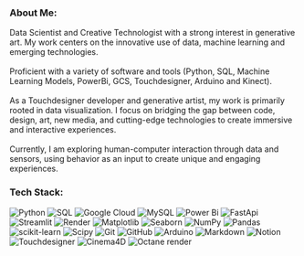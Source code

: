 ### About Me:
Data Scientist and Creative Technologist with a strong interest in generative art. My work centers on the innovative use of data, machine learning and emerging technologies.<br><br>Proficient with a variety of software and tools (Python, SQL, Machine Learning Models, PowerBi, GCS, Touchdesigner, Arduino and Kinect).<br><br>As a Touchdesigner developer and generative artist, my work is primarily rooted in data visualization. I focus on bridging the gap between code, design, art, new media, and cutting-edge technologies to create immersive and interactive experiences. <br><br>Currently, I am exploring human-computer interaction through data and sensors, using behavior as an input to create unique and engaging experiences.


### Tech Stack:
![Python](https://img.shields.io/badge/python-3670A0?style=flat-square&logo=python&logoColor=ffdd54) ![SQL](https://img.shields.io/badge/SQL-3670A0?style=flat-square&logo=sql&logoColor=ffdd54) ![Google Cloud](https://img.shields.io/badge/GoogleCloud-%234285F4.svg?style=flat-square&logo=google-cloud&logoColor=white) ![MySQL](https://img.shields.io/badge/mysql-4479A1.svg?style=flat-square&logo=mysql&logoColor=white) ![Power Bi](https://img.shields.io/badge/power_bi-F2C811?style=flat-square&logo=powerbi&logoColor=black) ![FastApi](https://img.shields.io/badge/FastApi-%234285F4.svg?style=flat-square&logo=fastapi&logoColor=white) ![Streamlit](https://img.shields.io/badge/Streamlit-%234285F4.svg?style=flat-square&logo=streamlit&logoColor=white) ![Render](https://img.shields.io/badge/Render-%46E3B7.svg?style=flat-square&logo=render&logoColor=white) ![Matplotlib](https://img.shields.io/badge/Matplotlib-%23ffffff.svg?style=flat-square&logo=Matplotlib&logoColor=black) ![Seaborn](https://img.shields.io/badge/Seaborn-%23ffffff.svg?style=flat-square&logo=Seaborn&logoColor=black) ![NumPy](https://img.shields.io/badge/numpy-%23013243.svg?style=flat-square&logo=numpy&logoColor=white) ![Pandas](https://img.shields.io/badge/pandas-%23150458.svg?style=flat-square&logo=pandas&logoColor=white) ![scikit-learn](https://img.shields.io/badge/scikit--learn-%23F7931E.svg?style=flat-square&logo=scikit-learn&logoColor=white) ![Scipy](https://img.shields.io/badge/SciPy-%230C55A5.svg?style=flat-square&logo=scipy&logoColor=%white) ![Git](https://img.shields.io/badge/git-%23F05033.svg?style=flat-square&logo=git&logoColor=white) ![GitHub](https://img.shields.io/badge/github-%23121011.svg?style=flat-square&logo=github&logoColor=white) ![Arduino](https://img.shields.io/badge/-Arduino-00979D?style=flat-square&logo=Arduino&logoColor=white) ![Markdown](https://img.shields.io/badge/markdown-%23000000.svg?style=flat-square&logo=markdown&logoColor=white) ![Notion](https://img.shields.io/badge/Notion-%23000000.svg?style=flat-square&logo=notion&logoColor=white) ![Touchdesigner](https://img.shields.io/badge/Touchdesigner-%23F5792A.svg?style=flat-square&logo=Touchdesigner&logoColor=white) ![Cinema4D](https://img.shields.io/badge/Cinema4D-%23F5792A.svg?style=flat-square&logo=Cinema4D&logoColor=white) ![Octane render](https://img.shields.io/badge/OctaneRender-%23F5792A.svg?style=flat-square&logo=Octane-Render&logoColor=white)
